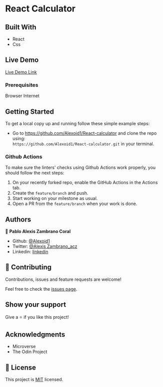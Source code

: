 # React Calculator 





## Built With

- React
- Css

## Live Demo
[Live Demo Link](https://rawcdn.githack.com/Alexoid1/Restaurant-Page/bf56867f79712fb56a179c3479458143b8d4695b/dist/index.html)
 

### Prerequisites

Browser
Internet

## Getting Started

To get a local copy up and running follow these simple example steps:

- Go to https://github.com/Alexoid1/React-calculator and clone the repo using: <br>
`https://github.com/Alexoid1/React-calculator.git` in your terminal.

### Github Actions

To make sure the linters' checks using Github Actions work properly, you should follow the next steps:

1. On your recently forked repo, enable the GitHub Actions in the Actions tab.
2. Create the `feature/branch` and push.
3. Start working on your milestone as usual.
4. Open a PR from the `feature/branch` when your work is done.


## Authors

👤 **Pablo Alexis Zambrano Coral**
- Github: [@Alexoid1](https://github.com/Alexoid1)
- Twitter: [@Alexis Zambrano_acz](https://twitter.com/pablo_acz)
- Linkedin: [linkedin](https://www.linkedin.com/in/pablo-alexis-zambrano-coral-7a614a189/)

## 🤝 Contributing

Contributions, issues and feature requests are welcome!

Feel free to check the [issues page](https://github.com/Alexoid1/Library/issues).

## Show your support

Give a ⭐️ if you like this project!

## Acknowledgments

- Microverse
- The Odin Project


## 📝 License

This project is [MIT]() licensed.
